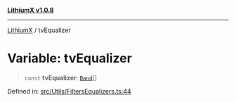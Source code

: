 [**LithiumX v1.0.8**](../README.md)

***

[LithiumX](../globals.md) / tvEqualizer

# Variable: tvEqualizer

> `const` **tvEqualizer**: [`Band`](../interfaces/Band.md)[]

Defined in: [src/Utils/FiltersEqualizers.ts:44](https://github.com/anantix-network/LithiumX/blob/6d83bed841f7c0d8766531c5310768bcb05e7f91/src/Utils/FiltersEqualizers.ts#L44)
